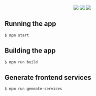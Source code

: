 <p align="center">
<img src="https://www.fpsa.nl/logo.png"/>
<a href="https://www.codacy.com/gh/federation-purple-study-associations/fpsa-api?utm_source=github.com&amp;utm_medium=referral&amp;utm_content=federation-purple-study-associations/fpsa-api&amp;utm_campaign=Badge_Grade"><img src="https://app.codacy.com/project/badge/Grade/ddcb91603b844529b24f6aad39989f52"/></a>
  <img src="https://github.com/federation-purple-study-associations/fpsa-api/workflows/Deployment/badge.svg?branch=master" />
</p>

## Running the app

```bash
$ npm start
```

## Building the app
```bash
$ npm run build
```

## Generate frontend services
```bash
$ npm run geneate-services
```
